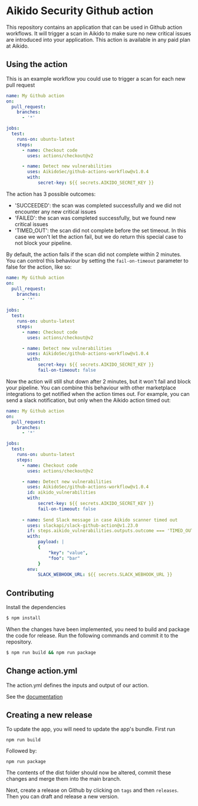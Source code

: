 # Aikido Security Github action

This repository contains an application that can be used in Github action workflows. It will trigger a scan in Aikido to make sure no new critical issues are introduced into your application. This action is available in any paid plan at Aikido.

## Using the action

This is an example workflow you could use to trigger a scan for each new pull request

```yaml
name: My Github action
on:
  pull_request:
    branches:
      - '*'

jobs:
  test:
    runs-on: ubuntu-latest
    steps:
      - name: Checkout code
        uses: actions/checkout@v2

      - name: Detect new vulnerabilities
        uses: AikidoSec/github-actions-workflow@v1.0.4
        with:
            secret-key: ${{ secrets.AIKIDO_SECRET_KEY }}
```

The action has 3 possible outcomes: 
- 'SUCCEEDED': the scan was completed successfully and we did not encounter any new critical issues
- 'FAILED': the scan was completed successfully, but we found new critical issues
- 'TIMED_OUT': the scan did not complete before the set timeout. In this case we won't let the action fail, but we do return this special case to not block your pipeline.

By default, the action fails if the scan did not complete within 2 minutes. You can control this behaviour by setting the `fail-on-timeout` parameter to false for the action, like so: 

```yaml
name: My Github action
on:
  pull_request:
    branches:
      - '*'

jobs:
  test:
    runs-on: ubuntu-latest
    steps:
      - name: Checkout code
        uses: actions/checkout@v2

      - name: Detect new vulnerabilities
        uses: AikidoSec/github-actions-workflow@v1.0.4
        with:
            secret-key: ${{ secrets.AIKIDO_SECRET_KEY }}
            fail-on-timeout: false
```

Now the action will still shut down after 2 minutes, but it won't fail and block your pipeline. You can combine this behaviour with other marketplace integrations to get notified when the action times out. For example, you can send a slack notification, but only when the Aikido action timed out:

```yaml
name: My Github action
on:
  pull_request:
    branches:
      - '*'

jobs:
  test:
    runs-on: ubuntu-latest
    steps:
      - name: Checkout code
        uses: actions/checkout@v2

      - name: Detect new vulnerabilities
        uses: AikidoSec/github-actions-workflow@v1.0.4
        id: aikido_vulnerabilities
        with:
            secret-key: ${{ secrets.AIKIDO_SECRET_KEY }}
            fail-on-timeout: false
    
      - name: Send Slack message in case Aikido scanner timed out
        uses: slackapi/slack-github-action@v1.23.0
        if: steps.aikido_vulnerabilities.outputs.outcome === 'TIMED_OUT'
        with:
            payload: |
            {
                "key": "value",
                "foo": "bar"
            }
        env:
            SLACK_WEBHOOK_URL: ${{ secrets.SLACK_WEBHOOK_URL }}
```

## Contributing

Install the dependencies  
```bash
$ npm install
```

When the changes have been implemented, you need to build and package the code for release. Run the following commands and commit it to the repository.
```bash
$ npm run build && npm run package
```

## Change action.yml

The action.yml defines the inputs and output of our action.

See the [documentation](https://help.github.com/en/articles/metadata-syntax-for-github-actions)

## Creating a new release

To update the app, you will need to update the app's bundle. First run
```shell
npm run build
```
Followed by:
```shell
npm run package
```
The contents of the dist folder should now be altered, commit these changes and merge them into the main branch.

Next, create a release on Github by clicking on `tags` and then `releases`. Then you can draft and release a new version.
